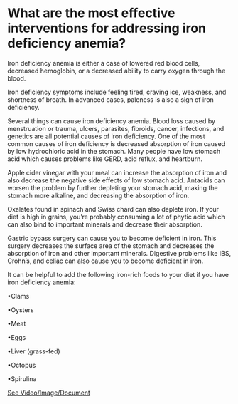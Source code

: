 # What are the most effective interventions for addressing iron deficiency anemia?

Iron deficiency anemia is either a case of lowered red blood cells, decreased hemoglobin, or a decreased ability to carry oxygen through the blood.

Iron deficiency symptoms include feeling tired, craving ice, weakness, and shortness of breath. In advanced cases, paleness is also a sign of iron deficiency.

Several things can cause iron deficiency anemia. Blood loss caused by menstruation or trauma, ulcers, parasites, fibroids, cancer, infections, and genetics are all potential causes of iron deficiency. One of the most common causes of iron deficiency is decreased absorption of iron caused by low hydrochloric acid in the stomach. Many people have low stomach acid which causes problems like GERD, acid reflux, and heartburn.

Apple cider vinegar with your meal can increase the absorption of iron and also decrease the negative side effects of low stomach acid. Antacids can worsen the problem by further depleting your stomach acid, making the stomach more alkaline, and decreasing the absorption of iron.

Oxalates found in spinach and Swiss chard can also deplete iron. If your diet is high in grains, you’re probably consuming a lot of phytic acid which can also bind to important minerals and decrease their absorption.

Gastric bypass surgery can cause you to become deficient in iron. This surgery decreases the surface area of the stomach and decreases the absorption of iron and other important minerals. Digestive problems like IBS, Crohn’s, and celiac can also cause you to become deficient in iron.

It can be helpful to add the following iron-rich foods to your diet if you have iron deficiency anemia:

•Clams

•Oysters

•Meat

•Eggs

•Liver (grass-fed)

•Octopus

•Spirulina

 [See Video/Image/Document](https://hls-player.drberg.com/asset?path=migrated-assets/taking-apple-cider-vinegar-for-iron-deficiency-anemia-drberg)